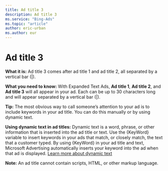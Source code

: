 ```yaml
---
title: Ad title 3
description: Ad title 3
ms.service: "Bing-Ads"
ms.topic: "article"
author: eric-urban
ms.author: eur
---
```


# Ad title 3

**What it is:**     Ad title 3 comes after ad title 1 and ad title 2, all separated by a vertical bar (|).

**What you need to know:**        With Expanded Text Ads, **Ad title 1**, **Ad title 2**, and **Ad title 3** will all appear in your ad. Each can be up to 30 characters long and will appear separated by a vertical bar (|).

**Tip:**        The most obvious way to call someone’s attention to your ad is to include keywords in your ad title. You can do this manually or by using dynamic text.

**Using dynamic text in ad titles:**     Dynamic text is a word, phrase, or other information that is inserted into the ad title or text. Use the {KeyWord} variable to insert keywords in your ads that match, or closely match, the text that a customer typed. By using {KeyWord} in your ad title and text, Microsoft Advertising automatically inserts your keyword into the ad when that ad is displayed. [Learn more about dynamic text](https://go.microsoft.com/fwlink?LinkId=833031)

**Note:** 	   An ad title cannot contain scripts, HTML, or other markup language.


